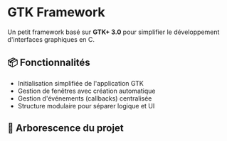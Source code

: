 # GTK Framework

Un petit framework basé sur **GTK+ 3.0** pour simplifier le développement d'interfaces graphiques en C.

## 📦 Fonctionnalités

- Initialisation simplifiée de l'application GTK
- Gestion de fenêtres avec création automatique
- Gestion d'événements (callbacks) centralisée
- Structure modulaire pour séparer logique et UI

## 📁 Arborescence du projet


